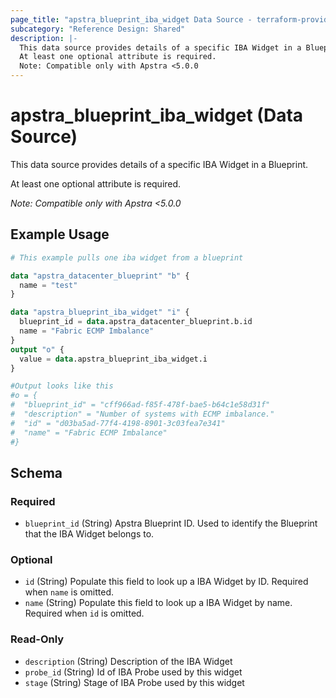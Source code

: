 ```yaml
---
page_title: "apstra_blueprint_iba_widget Data Source - terraform-provider-apstra"
subcategory: "Reference Design: Shared"
description: |-
  This data source provides details of a specific IBA Widget in a Blueprint.
  At least one optional attribute is required.
  Note: Compatible only with Apstra <5.0.0
---
```


# apstra_blueprint_iba_widget (Data Source)

This data source provides details of a specific IBA Widget in a Blueprint.

At least one optional attribute is required.

*Note: Compatible only with Apstra <5.0.0*


## Example Usage

```terraform
# This example pulls one iba widget from a blueprint

data "apstra_datacenter_blueprint" "b" {
  name = "test"
}

data "apstra_blueprint_iba_widget" "i" {
  blueprint_id = data.apstra_datacenter_blueprint.b.id
  name = "Fabric ECMP Imbalance"
}
output "o" {
  value = data.apstra_blueprint_iba_widget.i
}

#Output looks like this
#o = {
#  "blueprint_id" = "cff966ad-f85f-478f-bae5-b64c1e58d31f"
#  "description" = "Number of systems with ECMP imbalance."
#  "id" = "d03ba5ad-77f4-4198-8901-3c03fea7e341"
#  "name" = "Fabric ECMP Imbalance"
#}
```

<!-- schema generated by tfplugindocs -->
## Schema

### Required

- `blueprint_id` (String) Apstra Blueprint ID. Used to identify the Blueprint that the IBA Widget belongs to.

### Optional

- `id` (String) Populate this field to look up a IBA Widget by ID. Required when `name` is omitted.
- `name` (String) Populate this field to look up a IBA Widget by name. Required when `id` is omitted.

### Read-Only

- `description` (String) Description of the IBA Widget
- `probe_id` (String) Id of IBA Probe used by this widget
- `stage` (String) Stage of IBA Probe used by this widget
